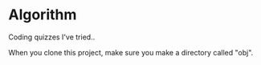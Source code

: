 # Algorithm

Coding quizzes I've tried..

When you clone this project, make sure you make a directory called "obj".
